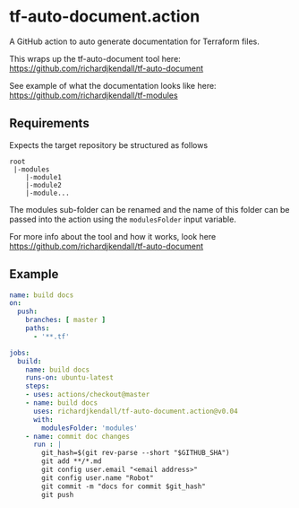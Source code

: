 # tf-auto-document.action
A GitHub action to auto generate documentation for Terraform files.

This wraps up the tf-auto-document tool here: https://github.com/richardjkendall/tf-auto-document

See example of what the documentation looks like here: https://github.com/richardjkendall/tf-modules

## Requirements

Expects the target repository be structured as follows

```
root
 |-modules
    |-module1
    |-module2
    |-module...
```

The modules sub-folder can be renamed and the name of this folder can be passed into the action using the ``modulesFolder`` input variable.

For more info about the tool and how it works, look here https://github.com/richardjkendall/tf-auto-document

## Example

```yaml
name: build docs
on:
  push:
    branches: [ master ]
    paths:
      - '**.tf'

jobs:
  build:
    name: build docs
    runs-on: ubuntu-latest
    steps:
    - uses: actions/checkout@master
    - name: build docs
      uses: richardjkendall/tf-auto-document.action@v0.04
      with:
        modulesFolder: 'modules'
    - name: commit doc changes
      run : |
        git_hash=$(git rev-parse --short "$GITHUB_SHA")
        git add **/*.md
        git config user.email "<email address>"
        git config user.name "Robot"
        git commit -m "docs for commit $git_hash"
        git push
```
